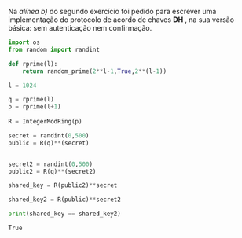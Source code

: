 
Na <i> alínea b) </i> do segundo exercício foi pedido para escrever uma implementação do protocolo de acordo de chaves <b> DH </b>, na sua versão básica: sem autenticação nem confirmação.


```python
import os
from random import randint
```


```python
def rprime(l):
    return random_prime(2**l-1,True,2**(l-1))
```


```python
l = 1024

q = rprime(l)
p = rprime(l+1)
 
R = IntegerModRing(p)

secret = randint(0,500)
public = R(q)**(secret)


secret2 = randint(0,500)
public2 = R(q)**(secret2)
```


```python
shared_key = R(public2)**secret

shared_key2 = R(public)**secret2

print(shared_key == shared_key2)

```

    True

